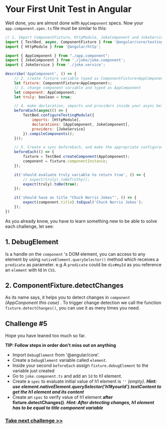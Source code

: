 # Your First Unit Test in Angular
Well done, you are almost done with `AppComponent` specs. Now your `app.component.spec.ts` file must be similar to this:

```js
// 1. Import ComponentFixture, HttpModule, JokeComponent and JokeService
import { TestBed, async, ComponentFixture } from '@angular/core/testing';
import { HttpModule } from '@angular/http';

import { AppComponent } from "./app.component";
import { JokeComponent } from './joke/joke.component';
import { JokeService } from './joke.service';

describe('AppComponent', () => {
	// 2. create fixture variable typed as ComponentFixture<AppComponent>
	let fixture: ComponentFixture<AppComponent>;
	// 3. change component variable and typed as AppComponent
	let component: AppComponent;
	let truly: boolean = true;

	// 4. make declaration, imports and providers inside your async beforeEach
	beforeEach(async(() => {
		TestBed.configureTestingModule({
			imports: [HttpModule],
			declarations: [AppComponent, JokeComponent],
			providers: [JokeService]
		}).compileComponents();
	}));

	// 5. Create a sync beforeEach, and make the appropriate configuration inside it
	beforeEach(() => {
		fixture = TestBed.createComponent(AppComponent);
		component = fixture.componentInstance;
	});

	it('should evaluate truly variable to return true', () => {
		// expect(truly).toBeTruthy();
		expect(truly).toBe(true);
	});

	it('should have as title "Chuck Norris Jokes"', () => {
		expect(component.title).toEqual('Chuck Norris Jokes');
	});
})

```
As you already know, you have to learn something new to be able to solve each challenge, let see:

## 1. DebugElement

Is a handle on the `component` 's DOM element, you can access to any element by using `nativeElement.querySelector()` method which receives a `predicate` as parameter. e.g A `predicate` could be `div#myId` as you reference an `element` with Id in `CSS`.

## 2. ComponentFixture<T>.detectChanges

As its name says, it helps you to detect changes in `component` *(AppConponent this case)* . To trigger change detection we call the function `fixture.detectChanges()`, you can use it as meny times you need.


## Challenge #5

Hope you have leaned too much so far.

**TIP: Follow steps in order don't miss out on anything**

- Import `DebugElement` from '@angular/core'.
- Create a  `DebugElement` variable called `element`.
- Inside your second `beforeEach` assign `fixture.debugElement` to the variable just created
- Go to `joke.component.ts` and add an `Id` to h1 element.
- Create a `spec` to evaluate initial value of h1 element is `''` *(empty)*. ***Hint: use element.nativeElement.querySelector('h1#yourId').textContent to get the h1 element and its content***
- Create an `spec` to verify value of h1 element **after fixture.detectChanges()**. ***Hint: After detecting changes, h1 element has to be equal to title component variable***

### [Take next challenge >>](https://github.com/jevvilla/Workshop-ATesting/tree/6#your-first-unit-test-in-angular)
